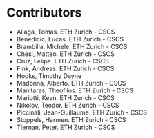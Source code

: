 # Contributors

- Aliaga, Tomas. ETH Zurich - CSCS
- Benedicic, Lucas. ETH Zurich - CSCS
- Brambilla, Michele. ETH Zurich - CSCS
- Chesi, Matteo. ETH Zurich - CSCS
- Cruz, Felipe. ETH Zurich - CSCS
- Fink, Andreas. ETH Zurich - CSCS
- Hooks, Timothy Dayne
- Madonna, Alberto. ETH Zurich - CSCS
- Manitaras, Theofilos. ETH Zurich - CSCS
- Mariotti, Kean. ETH Zurich - CSCS
- Nikolov, Teodor. ETH Zurich - CSCS
- Piccinali, Jean-Guillaume. ETH Zurich - CSCS
- Stoppels, Harmen. ETH Zurich - CSCS
- Tiernan, Peter. ETH Zurich - CSCS
